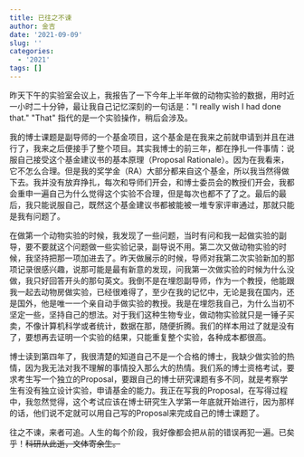 ```yaml
---
title: 已往之不谏
author: 金吉
date: '2021-09-09'
slug: ''
categories:
  - '2021'
tags: []
---
```



昨天下午的实验室会议上，我报告了一下今年上半年做的动物实验的数据，用时近一小时二十分钟，最让我自己记忆深刻的一句话是："I really wish I had done that." "That" 指代的是一个实验操作，稍后会涉及。 

我的博士课题是副导师的一个基金项目，这个基金是在我来之前就申请到并且在进行了，我来之后便接手了整个项目。其实我博士的前三年，都在挣扎一件事情：说服自己接受这个基金建议书的基本原理（Proposal Rationale）。因为在我看来，它不怎么合理。但是我的奖学金（RA）大部分都来自这个基金，所以我当然得做下去。我并没有放弃挣扎，每次和导师们开会，和博士委员会的教授们开会，我都会重申一遍自己为什么觉得这个实验不合理，但是每次也都不了了之。最后的最后，我只能说服自己，既然这个基金建议书都被能被一堆专家评审通过，那就只能是我有问题了。 

在做第一个动物实验的时候，我发现了一些问题，当时有问和我一起做实验的副导，要不要就这个问题做一些实验记录，副导说不用。第二次又做动物实验的时候，我坚持把那一项加进去了。昨天做展示的时候，导师对我第二次实验新加的那项记录很感兴趣，说那可能是最有新意的发现，问我第一次做实验的时候为什么没做，我只好回答开头的那句英文。我倒不是在埋怨副导师，作为一个教授，他能跟我一起去动物房做实验，已经很难得了，至少在我的记忆中，无论是我在国内，还是国外，他是唯一一个亲自动手做实验的教授。我是在埋怨我自己，为什么当初不坚定一些，坚持自己的想法。对于我们这种生物专业，做动物实验就只是一锤子买卖，不像计算机科学或者统计，数据在那，随便折腾。我们的样本用过了就是没有了，要想再去证明一个实验的结果，只能重复整个实验，各种成本都很高。  

博士读到第四年了，我很清楚的知道自己不是一个合格的博士，我缺少做实验的热情，因为我无法对我不理解的事情投入那么大的热情。我们系的博士资格考试，要求考生写一个独立的Proposal，要跟自己的博士研究课题有多不同，就是考察学生有没有独立设计实验，申请基金的能力。我正在写我的Proposal，在写得过程中，我忽然觉得，这个考试应该在博士研究生入学第一年底就开始进行，因为那样的话，他们说不定就可以用自己写的Proposal来完成自己的博士课题了。

往之不谏，来者可追。人生的每个阶段，我好像都会把从前的错误再犯一遍。已矣乎！~~科研从此逝，文体寄余生。~~


